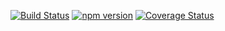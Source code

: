 [![Build Status](https://travis-ci.org/stopsopa/validator.svg?branch=v0.0.18)](https://travis-ci.org/stopsopa/validator)
[![npm version](https://badge.fury.io/js/%40stopsopa%2Fvalidator.svg)](https://badge.fury.io/js/%40stopsopa%2Fvalidator)
[![Coverage Status](https://coveralls.io/repos/github/stopsopa/validator/badge.svg?branch=master)](https://coveralls.io/github/stopsopa/validator?branch=master)




